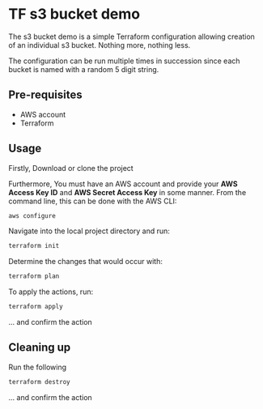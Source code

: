 # TF s3 bucket demo

The s3 bucket demo is a simple Terraform configuration allowing creation of an individual s3 bucket.  Nothing more, nothing less.

The configuration can be run multiple times in succession since each bucket is named with a random 5 digit string.

## Pre-requisites
- AWS account
- Terraform



## Usage
Firstly, Download or clone the project

Furthermore, You must have an AWS account and provide your **AWS Access Key ID** and **AWS Secret Access Key** in some manner.  From the command line, this can be done with the AWS CLI:

```bash
aws configure
```
Navigate into the local project directory and run: 
```bash
terraform init
```

Determine the changes that would occur with:
```bash
terraform plan
```
To apply the actions, run:
```bash
terraform apply
```

... and confirm the action

## Cleaning up
Run the following
```bash
terraform destroy
```

... and confirm the action
